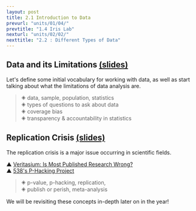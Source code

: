 ```yaml
---
layout: post
title: 2.1 Introduction to Data
prevurl: "units/01/04/"
prevtitle: "1.4 Iris Lab"
nexturl: "units/02/02/"
nexttitle: "2.2 : Different Types of Data"
---
```


## Data and its Limitations [(slides)][2.1.1]
Let's define some initial vocabulary for working with data, as well as start talking about what the limitations of data analysis are.

> 🞛 data, sample, population, statistics  
> 🞛 types of questions to ask about data  
> 🞛 coverage bias  
> 🞛 transparency & accountability in statistics

## Replication Crisis [(slides)][2.1.2]
The replication crisis is a major issue occurring in scientific fields.

▲ [Veritasium: Is Most Published Research Wrong?](https://www.youtube.com/watch?v=42QuXLucH3Q)  
▲ [538's P-Hacking Project](https://projects.fivethirtyeight.com/p-hacking/)

> 🞛 p-value, p-hacking, replication,  
> 🞛 publish or perish, meta-analysis

We will be revisiting these concepts in-depth later on in the year!

[2.1.1]: https://docs.google.com/presentation/d/1uwg7TZuWge_cGONEmbiCyBOL8B0pqZgDUP_nHzAL3mQ/edit?usp=sharing
[2.1.2]: https://docs.google.com/presentation/d/19w43DdBIWlEKUCd0NWVH48GJrPWF2oKL960FigV5tA8/edit?usp=sharing